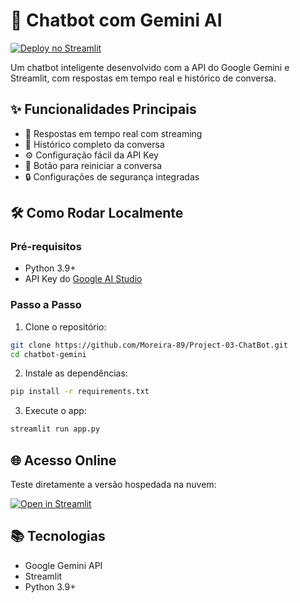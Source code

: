 # 🤖 Chatbot com Gemini AI

[![Deploy no Streamlit](https://static.streamlit.io/badges/streamlit_badge_black_white.svg)](https://project-03-chatbot-v1.streamlit.app/)

Um chatbot inteligente desenvolvido com a API do Google Gemini e Streamlit, com respostas em tempo real e histórico de conversa.

## ✨ Funcionalidades Principais

- 🚀 Respostas em tempo real com streaming
- 📝 Histórico completo da conversa
- ⚙️ Configuração fácil da API Key
- 🔄 Botão para reiniciar a conversa
- 🔒 Configurações de segurança integradas

## 🛠️ Como Rodar Localmente

### Pré-requisitos
- Python 3.9+
- API Key do [Google AI Studio](https://aistudio.google.com/)

### Passo a Passo

1. Clone o repositório:
```bash
git clone https://github.com/Moreira-89/Project-03-ChatBot.git
cd chatbot-gemini
```

2. Instale as dependências:
```bash
pip install -r requirements.txt
```

3. Execute o app:
```bash
streamlit run app.py
```

## 🌐 Acesso Online

Teste diretamente a versão hospedada na nuvem:

[![Open in Streamlit](https://static.streamlit.io/badges/streamlit_badge_black_white.svg)](https://project-03-chatbot-v1.streamlit.app/)

## 📚 Tecnologias

- Google Gemini API
- Streamlit
- Python 3.9+
